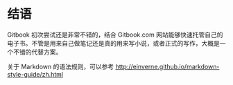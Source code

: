 # 结语

Gitbook 初次尝试还是非常不错的，结合 Gitbook.com 网站能够快速托管自己的电子书。不管是用来自己做笔记还是真的用来写小说，或者正式的写作，大概是一个不错的代替方案。

关于 Markdown 的语法规则，可以参考 <http://einverne.github.io/markdown-style-guide/zh.html>